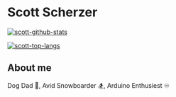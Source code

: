 # Scott Scherzer

[![scott-github-stats](https://github-readme-stats.vercel.app/api?username=slideescherz&count_private=true&show_icons=true&include_all_commits=true)](https://github.com/anuraghazra/github-readme-stats)

[![scott-top-langs](https://github-readme-stats.vercel.app/api/top-langs/?username=slideescherz&langs_count=10&exclude_repo=SENDHELP,videoGames&layout=compact&card_width=445)](https://github.com/anuraghazra/github-readme-stats)

## About me

Dog Dad :dog:, Avid Snowboarder :snowboarder:, Arduino Enthusiest :infinity:

<!---
SlideeScherz/SlideeScherz is a ✨ special ✨ repository because its `README.md` (this file) appears on your GitHub profile.
You can click the Preview link to take a look at your changes.
--->
